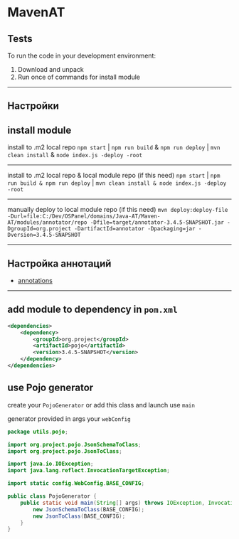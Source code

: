 MavenAT
======================

Tests
-----------
To run the code in your development environment:

1. Download and unpack
2. Run once of commands for install module

***********************************************

Настройки
-----

install module
-----
install to .m2 local repo
`npm start` | `npm run build` & `npm run deploy` | `mvn clean install` & `node index.js -deploy -root`

-----
install to .m2 local repo & local module repo (if this need)
`npm start` | `npm run build & npm run deploy` | `mvn clean install & node index.js -deploy -root`

-----
manually deploy to local module repo (if this need)
`mvn deploy:deploy-file -Durl=file:C:/Dev/OSPanel/domains/Java-AT/Maven-AT/modules/annotator/repo -Dfile=target/annotator-3.4.5-SNAPSHOT.jar -DgroupId=org.project -DartifactId=annotator -Dpackaging=jar -Dversion=3.4.5-SNAPSHOT`

***********************************************

Настройка аннотаций
-----

- [annotations](../annotator/annotations.md)

***********************************************

add module to dependency in `pom.xml`
-----

```xml
<dependencies>
    <dependency>
        <groupId>org.project</groupId>
        <artifactId>pojo</artifactId>
        <version>3.4.5-SNAPSHOT</version>
    </dependency>
</dependencies>
```

use Pojo generator
-----

create your `PojoGenerator` or add this class and launch use `main`

generator provided in args your `webConfig`

```java
package utils.pojo;

import org.project.pojo.JsonSchemaToClass;
import org.project.pojo.JsonToClass;

import java.io.IOException;
import java.lang.reflect.InvocationTargetException;

import static config.WebConfig.BASE_CONFIG;

public class PojoGenerator {
    public static void main(String[] args) throws IOException, InvocationTargetException, NoSuchMethodException, IllegalAccessException, ClassNotFoundException {
        new JsonSchemaToClass(BASE_CONFIG);
        new JsonToClass(BASE_CONFIG);
    }
}
```
